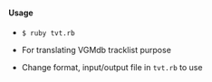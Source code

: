 #### Usage

* `$ ruby tvt.rb`

* For translating VGMdb tracklist purpose

* Change format, input/output file in `tvt.rb` to use
